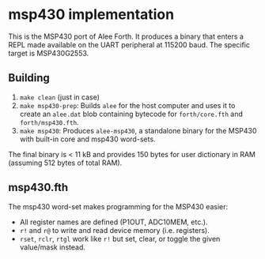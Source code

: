 # msp430 implementation

This is the MSP430 port of Alee Forth. It produces a binary that enters a REPL made available on the UART peripheral at 115200 baud. The specific target is MSP430G2553.

## Building

1. `make clean` (just in case)
2. `make msp430-prep`: Builds `alee` for the host computer and uses it to create an `alee.dat` blob containing bytecode for `forth/core.fth` and `forth/msp430.fth`.
3. `make msp430`: Produces `alee-msp430`, a standalone binary for the MSP430 with built-in core and msp430 word-sets.

The final binary is < 11 kB and provides 150 bytes for user dictionary in RAM (assuming 512 bytes of total RAM).

## msp430.fth

The msp430 word-set makes programming for the MSP430 easier:

* All register names are defined (P1OUT, ADC10MEM, etc.).
* `r!` and `r@` to write and read device memory (i.e. registers).
* `rset`, `rclr`, `rtgl` work like `r!` but set, clear, or toggle the given value/mask instead.

